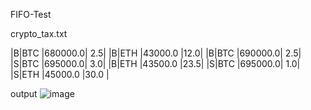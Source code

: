 FIFO-Test

crypto_tax.txt

|B|BTC |680000.0| 2.5| 
|B|ETH |43000.0 |12.0| 
|B|BTC |690000.0| 2.5| 
|S|BTC |695000.0| 3.0| 
|B|ETH |43500.0 |23.5| 
|S|BTC |695000.0| 1.0| 
|S|ETH |45000.0 |30.0 |

output
![image](https://user-images.githubusercontent.com/59821534/219660367-c1031337-02b7-4494-959c-54724729ba8f.png)
